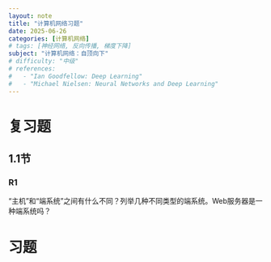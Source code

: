 ```yaml
---
layout: note
title: "计算机网络习题"
date: 2025-06-26
categories: [计算机网络]
# tags: [神经网络, 反向传播, 梯度下降]
subject: "计算机网络：自顶向下"
# difficulty: "中级"
# references:
#   - "Ian Goodfellow: Deep Learning"
#   - "Michael Nielsen: Neural Networks and Deep Learning"
---
```


# 复习题

## 1.1节

### R1

“主机”和“端系统”之间有什么不同？列举几种不同类型的端系统。Web服务器是一种端系统吗？

# 习题
